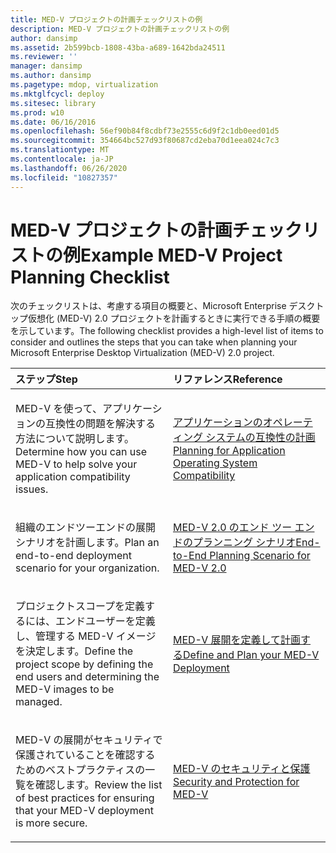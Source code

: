 ```yaml
---
title: MED-V プロジェクトの計画チェックリストの例
description: MED-V プロジェクトの計画チェックリストの例
author: dansimp
ms.assetid: 2b599bcb-1808-43ba-a689-1642bda24511
ms.reviewer: ''
manager: dansimp
ms.author: dansimp
ms.pagetype: mdop, virtualization
ms.mktglfcycl: deploy
ms.sitesec: library
ms.prod: w10
ms.date: 06/16/2016
ms.openlocfilehash: 56ef90b84f8cdbf73e2555c6d9f2c1db0eed01d5
ms.sourcegitcommit: 354664bc527d93f80687cd2eba70d1eea024c7c3
ms.translationtype: MT
ms.contentlocale: ja-JP
ms.lasthandoff: 06/26/2020
ms.locfileid: "10827357"
---
```

# <span data-ttu-id="84fb5-103">MED-V プロジェクトの計画チェックリストの例</span><span class="sxs-lookup"><span data-stu-id="84fb5-103">Example MED-V Project Planning Checklist</span></span>


<span data-ttu-id="84fb5-104">次のチェックリストは、考慮する項目の概要と、Microsoft Enterprise デスクトップ仮想化 (MED-V) 2.0 プロジェクトを計画するときに実行できる手順の概要を示しています。</span><span class="sxs-lookup"><span data-stu-id="84fb5-104">The following checklist provides a high-level list of items to consider and outlines the steps that you can take when planning your Microsoft Enterprise Desktop Virtualization (MED-V) 2.0 project.</span></span>

<table>
<colgroup>
<col width="50%" />
<col width="50%" />
</colgroup>
<thead>
<tr class="header">
<th align="left"><span data-ttu-id="84fb5-105">ステップ</span><span class="sxs-lookup"><span data-stu-id="84fb5-105">Step</span></span></th>
<th align="left"><span data-ttu-id="84fb5-106">リファレンス</span><span class="sxs-lookup"><span data-stu-id="84fb5-106">Reference</span></span></th>
</tr>
</thead>
<tbody>
<tr class="odd">
<td align="left"><p><span data-ttu-id="84fb5-107">MED-V を使って、アプリケーションの互換性の問題を解決する方法について説明します。</span><span class="sxs-lookup"><span data-stu-id="84fb5-107">Determine how you can use MED-V to help solve your application compatibility issues.</span></span></p></td>
<td align="left"><p><a href="planning-for-application-operating-system-compatibility.md" data-raw-source="[Planning for Application Operating System Compatibility](planning-for-application-operating-system-compatibility.md)"><span data-ttu-id="84fb5-108">アプリケーションのオペレーティング システムの互換性の計画</span><span class="sxs-lookup"><span data-stu-id="84fb5-108">Planning for Application Operating System Compatibility</span></span></a></p></td>
</tr>
<tr class="even">
<td align="left"><p><span data-ttu-id="84fb5-109">組織のエンドツーエンドの展開シナリオを計画します。</span><span class="sxs-lookup"><span data-stu-id="84fb5-109">Plan an end-to-end deployment scenario for your organization.</span></span></p></td>
<td align="left"><p><a href="end-to-end-planning-scenario-for-med-v-20.md" data-raw-source="[End-to-End Planning Scenario for MED-V 2.0](end-to-end-planning-scenario-for-med-v-20.md)"><span data-ttu-id="84fb5-110">MED-V 2.0 のエンド ツー エンドのプランニング シナリオ</span><span class="sxs-lookup"><span data-stu-id="84fb5-110">End-to-End Planning Scenario for MED-V 2.0</span></span></a></p></td>
</tr>
<tr class="odd">
<td align="left"><p><span data-ttu-id="84fb5-111">プロジェクトスコープを定義するには、エンドユーザーを定義し、管理する MED-V イメージを決定します。</span><span class="sxs-lookup"><span data-stu-id="84fb5-111">Define the project scope by defining the end users and determining the MED-V images to be managed.</span></span></p></td>
<td align="left"><p><a href="define-and-plan-your-med-v-deployment.md" data-raw-source="[Define and Plan your MED-V Deployment](define-and-plan-your-med-v-deployment.md)"><span data-ttu-id="84fb5-112">MED-V 展開を定義して計画する</span><span class="sxs-lookup"><span data-stu-id="84fb5-112">Define and Plan your MED-V Deployment</span></span></a></p></td>
</tr>
<tr class="even">
<td align="left"><p><span data-ttu-id="84fb5-113">MED-V の展開がセキュリティで保護されていることを確認するためのベストプラクティスの一覧を確認します。</span><span class="sxs-lookup"><span data-stu-id="84fb5-113">Review the list of best practices for ensuring that your MED-V deployment is more secure.</span></span></p></td>
<td align="left"><p><a href="security-and-protection-for-med-v.md" data-raw-source="[Security and Protection for MED-V](security-and-protection-for-med-v.md)"><span data-ttu-id="84fb5-114">MED-V のセキュリティと保護</span><span class="sxs-lookup"><span data-stu-id="84fb5-114">Security and Protection for MED-V</span></span></a></p></td>
</tr>
</tbody>
</table>

 

 

 





